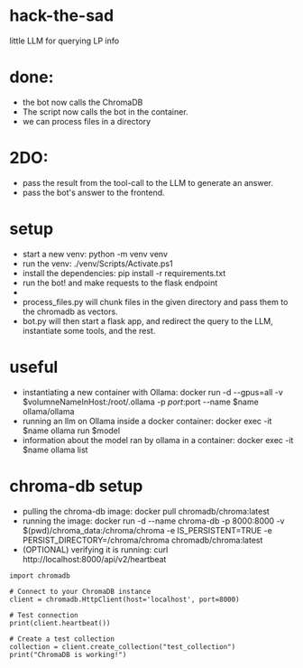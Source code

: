 # hack-the-sad
little LLM for querying LP info


# done: 
* the bot now calls the ChromaDB
* The script now calls the bot in the container.
* we can process files in a directory

# 2DO:
* pass the result from the tool-call to the LLM to generate an answer.
* pass the bot's answer to the frontend. 

# setup
* start a new venv: python -m venv venv
* run the venv: ./venv/Scripts/Activate.ps1
* install the dependencies: pip install -r requirements.txt
* run the bot! and make requests to the flask endpoint
* 
* process_files.py will chunk files in the given directory and pass them to the chromadb as vectors.
* bot.py will then start a flask app, and redirect the query to the LLM, instantiate some tools, and the rest. 

# useful
* instantiating a new container with Ollama: docker run -d --gpus=all -v $volumneNameInHost:/root/.ollama -p $port:$port --name $name ollama/ollama
* running an llm on Ollama inside a docker container: docker exec -it $name ollama run $model
* information about the model ran by ollama in a container: docker exec -it $name ollama list

# chroma-db setup
* pulling the chroma-db image: docker pull chromadb/chroma:latest
* running the image: docker run -d --name chroma-db -p 8000:8000 -v $(pwd)/chroma_data:/chroma/chroma -e IS_PERSISTENT=TRUE -e PERSIST_DIRECTORY=/chroma/chroma chromadb/chroma:latest
* (OPTIONAL) verifying it is running: curl http://localhost:8000/api/v2/heartbeat
```
import chromadb

# Connect to your ChromaDB instance
client = chromadb.HttpClient(host='localhost', port=8000)

# Test connection
print(client.heartbeat())

# Create a test collection
collection = client.create_collection("test_collection")
print("ChromaDB is working!")
```
